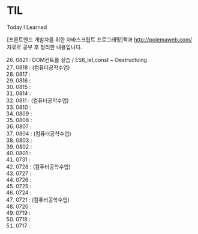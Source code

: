 # TIL
Today I Learned

[프론트엔드 개발자를 위한 자바스크립트 프로그래밍]책과 http://poiemaweb.com/ 자료로 공부 후 정리한 내용입니다.

26. 0821 : DOM컨트롤 실습 / ES6_let,const ~ Destructuing
25. 0818 : (컴퓨터공학수업)
24. 0817 : 
23. 0816 : 
22. 0815 : 
21. 0814 : 
20. 0811 : (컴퓨터공학수업)
19. 0810 : 
18. 0809 : 
17. 0808 : 
16. 0807 : 
15. 0804 : (컴퓨터공학수업)
14. 0803 : 
13. 0802 : 
12. 0801 : 
11. 0731 : 
10. 0728 : (컴퓨터공학수업)
09. 0727 : 
07. 0726 : 
08. 0725 : 
06. 0724 : 
05. 0721 : (컴퓨터공학수업)
04. 0720 : 
03. 0719 : 
02. 0718 : 
01. 0717 : 